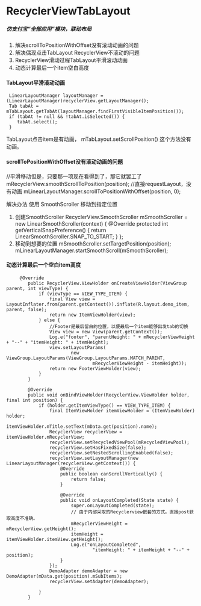 # RecyclerViewTabLayout

##### 仿支付宝“全部应用”模块，联动布局
1. 解决scrollToPositionWithOffset没有滚动动画的问题
2. 解决偶现点击TabLayout RecyclerView不滚动的问题
3. RecyclerView滑动过程TabLayout平滑滚动动画 
4. 动态计算最后一个item空白高度

#### TabLayout平滑滚动动画
```
 LinearLayoutManager layoutManager =(LinearLayoutManager)recyclerView.getLayoutManager();
 Tab tabAt = mTabLayout.getTabAt(layoutManager.findFirstVisibleItemPosition());
 if (tabAt != null && !tabAt.isSelected()) {
    tabAt.select();
 }
```
TabLayout点击item是有动画， mTabLayout.setScrollPosition() 这个方法没有动画。

#### scrollToPositionWithOffset没有滚动动画的问题
//平滑移动但是，只要那一项现在看得到了，那它就罢工了
 mRecyclerView.smoothScrollToPosition(position);
//直接requestLayout，没有动画
 mLinearLayoutManager.scrollToPositionWithOffset(position, 0);

解决办法 使用 SmoothScroller 移动到指定位置
1. 创建SmoothScroller
RecyclerView.SmoothScroller mSmoothScroller = new LinearSmoothScroller(context) {
  @Override protected int getVerticalSnapPreference() {
    return LinearSmoothScroller.SNAP_TO_START;
  }
};
2. 移动到想要的位置
mSmoothScroller.setTargetPosition(position);
mLinearLayoutManager.startSmoothScroll(mSmoothScroller);

#### 动态计算最后一个空白item高度
```
     @Override
        public RecyclerView.ViewHolder onCreateViewHolder(ViewGroup parent, int viewType) {
            if (viewType == VIEW_TYPE_ITEM) {
                final View view = LayoutInflater.from(parent.getContext()).inflate(R.layout.demo_item, parent, false);
                return new ItemViewHolder(view);
            } else {
                //Footer是最后留白的位置，以便最后一个item能够出发tab的切换
                View view = new View(parent.getContext());
                Log.e("footer", "parentHeight: " + mRecyclerViewHeight + "--" + "itemHeight: " + itemHeight);
                view.setLayoutParams(
                        new ViewGroup.LayoutParams(ViewGroup.LayoutParams.MATCH_PARENT,
                                mRecyclerViewHeight - itemHeight));
                return new FooterViewHolder(view);
            }
        }

        @Override
        public void onBindViewHolder(RecyclerView.ViewHolder holder, final int position) {
            if (holder.getItemViewType() == VIEW_TYPE_ITEM) {
                final ItemViewHolder itemViewHolder = (ItemViewHolder) holder;
                itemViewHolder.mTitle.setText(mData.get(position).name);
                RecyclerView recyclerView = itemViewHolder.mRecyclerView;
                recyclerView.setRecycledViewPool(mRecycledViewPool);
                recyclerView.setHasFixedSize(false);
                recyclerView.setNestedScrollingEnabled(false);
                recyclerView.setLayoutManager(new LinearLayoutManager(recyclerView.getContext()) {
                    @Override
                    public boolean canScrollVertically() {
                        return false;
                    }

                    @Override
                    public void onLayoutCompleted(State state) {
                        super.onLayoutCompleted(state);
                        // 由于内部采取的Recyclerview嵌套的方式。直接post获取高度不准确。 
                        mRecyclerViewHeight = mRecyclerView.getHeight();
                        itemHeight = itemViewHolder.itemView.getHeight();
                        Log.e("onLayoutCompleted",
                                "itemHeight: " + itemHeight + "--" + position);
                    }
                });
                DemoAdapter demoAdapter = new DemoAdapter(mData.get(position).mSubItems);
                recyclerView.setAdapter(demoAdapter);

            }
        }
```


